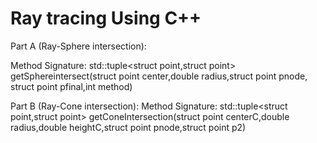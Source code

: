 # Ray tracing Using C++
Part A (Ray-Sphere intersection):

Method Signature:
std::tuple<struct point,struct point> getSphereintersect(struct point center,double radius,struct point pnode, struct point pfinal,int method)

Part B (Ray-Cone intersection):
Method Signature:
std::tuple<struct point,struct point> getConeIntersection(struct point centerC,double radius,double heightC,struct point pnode,struct point p2)
